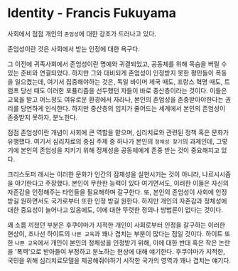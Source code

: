 # Identity - Francis Fukuyama

사회에서 점점 개인의 `존엄성`에 대한 강조가 드러나고 있다. 

존엄성이란 것은 사회에서 받는 인정에 대한 욕구다. 

그 이전에 귀족사회에서 존엄성이란 명예와 귀결되었고, 공동체를 위해 목숨을 버릴 수 있는 준비와 연결되었다. 하지만 그와 대비되게 존엄성이 인정받지 못한 평민들이 폭동을 일으켰는데, 여기서 집중해야하는 것은, 독일 바이머 제국 때도, 프랑스 혁명 때도, 트럼프 당선 때도 이러한 포퓰리즘을 선두했던 자들이 바로 중산층이라는 것이다. 이들은 교육을 받고 어느정도 여유로운 환경에서 자라나, 본인의 존엄성을 존중받아야한다는 권리를 당연하게 인식한다. 하지만 중산층의 입지가 줄어드는 세계에서 본인의 존엄성이 존중받지 못하자, 분노한다. 

점점 존엄성이란 개념이 사회에 큰 역할을 맡으며, 심리치료와 관련된 정책 혹은 문화가 유행했다. 여기서 심리치료의 중심 주제 중 하나가 본인의  `정체성 찾기`의 과제인데, 그렇기에 본인의 존엄성을 지키기 위해 정체성을 공동체에게 존중 받는 것이 중요해지고 있다. 

크리스토퍼 래시는 이러한 문화가 인간의 잠재성을 실현시키는 것이 아니라, 나르시시즘을 야기한다고 주장했다. 본인이 무한한 능력이 있다 여기면서도, 이러한 이들은 자신의 자존감을 인정해주는 타인들을 필요해하며 갈구한다. 또, 본인의 존엄성이 사회에 인정 받길 원하면서도 국가로부터 또한 인정 받길 원한다. 하지만 개인의 자존감과 정체성에 대한 중요성이 늘어나고 있음에도, 이에 대한 뚜렷한 정의나 방법론이 없다는 것이다. 

꽤 소름 끼쳤던 부분은 후쿠야마가 지적한 개인이 사회로부터 인정을 갈구하는 이러한 현상이, 조나선 하이트의 `나쁜 교육`과 꽤나 겹치는 부분이 많다는 점일 것이다. 하이트 또한 `나쁜 교육`에서 개인이 본인의 정체성을 인정받기 위해, 이에 대한 반대 혹은 작은 논란을 '폭력'으로 받아들여 부정하고 분노하는 현상에 대해 얘기한다. 후쿠야마가 지적한, 국민을 위해 심리치료모델을 제공해줘야하기 시작한 국가의 영역과 꽤나 겹치는 얘기다. 

